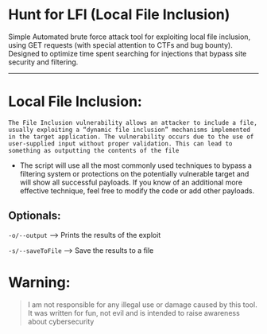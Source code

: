 
# Hunt for LFI (Local File Inclusion)
Simple Automated brute force attack tool for exploiting local file inclusion, using GET requests (with special attention to CTFs and bug bounty). Designed to optimize time spent searching for injections that bypass site security and filtering.

-------
# Local File Inclusion: 
``The File Inclusion vulnerability allows an attacker to include a file, usually exploiting a “dynamic file inclusion” mechanisms implemented in the target application. The vulnerability occurs due to the use of user-supplied input without proper validation. This can lead to something as outputting the contents of the file``

- The script will use all the most commonly used techniques to bypass a filtering system or protections on the potentially vulnerable target and will show all successful payloads. If you know of an additional more effective technique, feel free to modify the code or add other payloads.



## Optionals:

`-o/--output` --> Prints the results of the exploit 

`-s/--saveToFile` --> Save the results to a file

# Warning:    
> I am not responsible for any illegal use or damage caused by this tool. It was written for fun, not evil and is intended to raise awareness about cybersecurity
